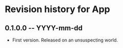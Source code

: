 # Revision history for App

## 0.1.0.0 -- YYYY-mm-dd

* First version. Released on an unsuspecting world.

